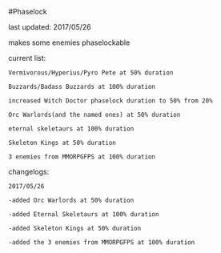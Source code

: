 #Phaselock
 
 last updated: 2017/05/26
 
makes some enemies phaselockable
  
current list:
  
	Vermivorous/Hyperius/Pyro Pete at 50% duration
  
	Buzzards/Badass Buzzards at 100% duration
  
	increased Witch Doctor phaselock duration to 50% from 20%
  
	Orc Warlords(and the named ones) at 50% duration
  
	eternal skeletaurs at 100% duration
  
	Skeleton Kings at 50% duration
  
	3 enemies from MMORPGFPS at 100% duration
  
 
 
 changelogs:
 
    2017/05/26
    
    -added Orc Warlords at 50% duration
    
    -added Eternal Skeletaurs at 100% duration
    
    -added Skeleton Kings at 50% duration
    
    -added the 3 enemies from MMORPGFPS at 100% duration
